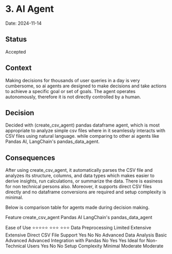 # 3. AI Agent

Date: 2024-11-14

## Status

Accepted

## Context

Making decisions for thousands of user queries in a day is very cumbersome, so ai agents are designed to make decisions and take actions to achieve a specific goal or set of goals. The agent operates autonomously, therefore it is not directly controlled by a human. 

## Decision

 Decided with (create_csv_agent) pandas dataframe agent, which is most appropriate to analyze simple csv files where in it seamlessly interacts with CSV files using natural language. while comparing to other ai agents like Pandas AI, LangChain's pandas_data_agent.

## Consequences

After using create_csv_agent, it automatically parses the CSV file and analyzes its structure, columns, and data types which makes easier to derive insights, run calculations, or summarize the data. There is easiness for non technical persons also. Moreover, it supports direct CSV files directly and no dataframe conversions are required and setup complexity is minimal.

Below is comparison table for agents made during decision making.

Feature	                    	create_csv_agent	Pandas AI	LangChain's pandas_data_agent

Ease of Use	                        ⭐⭐⭐⭐⭐	  ⭐⭐⭐	        ⭐⭐⭐
Data Preprocessing	                 Limited	      Extensive	        Extensive
Direct CSV File Support	              Yes	          No 	            No
Advanced Data Analysis	              Basic	          Advanced	        Advanced
Integration with Pandas	              No	          Yes	            Yes
Ideal for Non-Technical Users	      Yes	          No	            No
Setup Complexity	                  Minimal	      Moderate	        Moderate